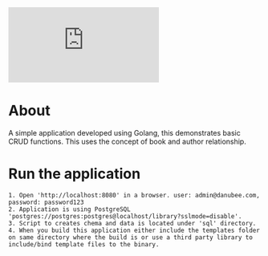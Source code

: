 [![PkgGoDev](https://pkg.go.dev/badge/rburawes/golang-demo/blob/master/README.md)](https://pkg.go.dev/rburawes/golang-demo/blob/master/README.md)
# About

A simple application developed using Golang, this demonstrates basic CRUD functions.  This uses the concept of book and author relationship.
 
# Run the application
```
1. Open 'http://localhost:8080' in a browser. user: admin@danubee.com, password: password123
2. Application is using PostgreSQL 'postgres://postgres:postgres@localhost/library?sslmode=disable'.
3. Script to creates chema and data is located under 'sql' directory.
4. When you build this application either include the templates folder on same directory where the build is or use a third party library to include/bind template files to the binary.
```